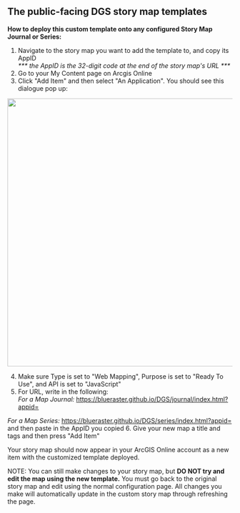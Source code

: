 ## The public-facing DGS story map templates 

<b>How to deploy this custom template onto any configured Story Map Journal or Series:</b>
    
  1. Navigate to the story map you want to add the template to, and copy its AppID <br>
       <em>  *** the AppID is the 32-digit code at the end of the story map's URL ***</em>
  2. Go to your My Content page on Arcgis Online
  3. Click "Add Item" and then select "An Application". You should see this dialogue pop up: 
   
  <img src="https://unicefusa.maps.arcgis.com/sharing/rest/content/items/637c11a757a04a968e67adeb5fee5c4e/data" width="600" align="center"/>
    
  4. Make sure Type is set to "Web Mapping",  Purpose is set to "Ready To Use", and API is set to "JavaScript" 
  5. For URL, write in the following: <br>
      <em>For a Map Journal:</em>  https://blueraster.github.io/DGS/journal/index.html?appid=

<em>For a Map Series:</em>   https://blueraster.github.io/DGS/series/index.html?appid=<br> 
                and then paste in the AppID you copied 
  6. Give your new map a title and tags and then press "Add Item"
    
Your story map should now appear in your ArcGIS Online account as a new item with the customized template deployed.

NOTE: You can still make changes to your story map, but <b>DO NOT try and edit the map using the new template.</b> You must go back to the original story map and edit using the normal configuration page. All changes you make will automatically update in the custom story map through refreshing the page. 


